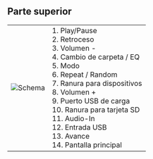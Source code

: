 ## Parte superior
| | |
|:-------|:-------|
|![Schema](http://static.energysistem.com/images/manuals/42360/552b910ba592f.jpg)| 1. Play/Pause <br>2. Retroceso <br>3. Volumen -<br>4. Cambio de carpeta / EQ <br>5. Modo<br>6. Repeat / Random<br>7. Ranura para dispositivos<br>8. Volumen +<br>9. Puerto USB de carga<br>10. Ranura para tarjeta SD <br>11. Audio-In<br>12. Entrada USB<br>13. Avance <br>14. Pantalla principal |


